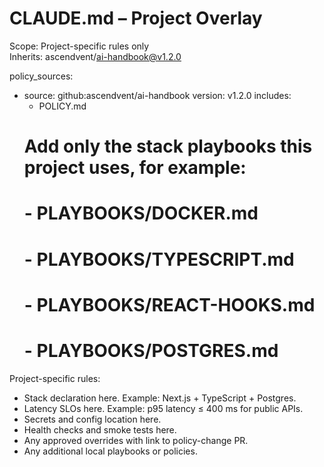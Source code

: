 # CLAUDE.md – Project Overlay

Scope: Project-specific rules only  
Inherits: ascendvent/ai-handbook@v1.2.0

policy_sources:
  - source: github:ascendvent/ai-handbook
    version: v1.2.0
    includes:
      - POLICY.md
      # Add only the stack playbooks this project uses, for example:
      # - PLAYBOOKS/DOCKER.md
      # - PLAYBOOKS/TYPESCRIPT.md
      # - PLAYBOOKS/REACT-HOOKS.md
      # - PLAYBOOKS/POSTGRES.md

Project-specific rules:
- Stack declaration here. Example: Next.js + TypeScript + Postgres.
- Latency SLOs here. Example: p95 latency ≤ 400 ms for public APIs.
- Secrets and config location here.
- Health checks and smoke tests here.
- Any approved overrides with link to policy-change PR.
- Any additional local playbooks or policies.

